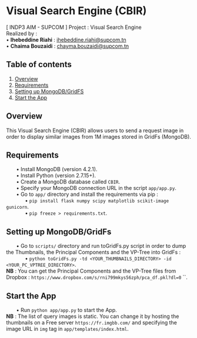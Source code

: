 # Visual Search Engine (CBIR)
[ INDP3 AIM - SUPCOM ] Project : Visual Search Engine  
Realized by :  
• **Ihebeddine Riahi** : ihebeddine.riahi@supcom.tn  
• **Chaima Bouzaidi** : chayma.bouzaidi@supcom.tn  

## Table of contents
1. [Overview](#Overview)
2. [Requirements](#Requirements)
3. [Setting up MongoDB/GridFS](#Setup)  
4. [Start the App](#StartApp)


<a name="Overview"/>  

## Overview
This Visual Search Engine (CBIR) allows users to send a request image in order to display similar images from 1M images stored in GridFs (MongoDB).

<a name="Requirements"/>

## Requirements
&nbsp;&nbsp;&nbsp;&nbsp;&nbsp;&nbsp; • Install MongoDB (version 4.2.1).  
&nbsp;&nbsp;&nbsp;&nbsp;&nbsp;&nbsp; • Install Python (version 2.7.15+).  
&nbsp;&nbsp;&nbsp;&nbsp;&nbsp;&nbsp; • Create a MongoDB database called `CBIR`.   
&nbsp;&nbsp;&nbsp;&nbsp;&nbsp;&nbsp; • Specify your MongoDB connection URL in the script `app/app.py`.    
&nbsp;&nbsp;&nbsp;&nbsp;&nbsp;&nbsp; • Go to `app/` directory and install the requirements via pip :  
&nbsp;&nbsp;&nbsp;&nbsp;&nbsp;&nbsp;&nbsp;&nbsp;&nbsp;&nbsp;&nbsp;&nbsp; • `pip install flask numpy scipy matplotlib scikit-image gunicorn`.  
&nbsp;&nbsp;&nbsp;&nbsp;&nbsp;&nbsp;&nbsp;&nbsp;&nbsp;&nbsp;&nbsp;&nbsp; • `pip freeze > requirements.txt`.  


<a name="Setup"/>

## Setting up MongoDB/GridFs
&nbsp;&nbsp;&nbsp;&nbsp;&nbsp;&nbsp; • Go to `scripts/` directory and run toGridFs.py script in order to dump the Thumbnails, the Principal Components and the VP-Tree into GridFs :  
&nbsp;&nbsp;&nbsp;&nbsp;&nbsp;&nbsp;&nbsp;&nbsp;&nbsp;&nbsp;&nbsp;&nbsp; • `python toGridFs.py -td <YOUR_THUMBNAILS_DIRECTORY> -id <YOUR_PC_VPTREE_DIRECTORY>`.  
**NB** : You can get the Principal Components and the VP-Tree files from Dropbox : `https://www.dropbox.com/s/rni799mkys56zph/pca_df.pkl?dl=0` ``.  


<a name="StartApp"/>

## Start the App  
&nbsp;&nbsp;&nbsp;&nbsp;&nbsp;&nbsp; • Run `python app/app.py` to start the App.  
**NB** : The list of query images is static. You can change it by hosting the thumbnails on a Free server `https://fr.imgbb.com/` and specifying the image URL in `img` tag in `app/templates/index.html`.     
